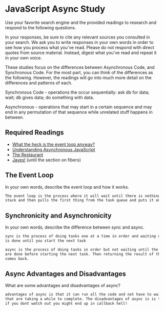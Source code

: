 # JavaScript Async Study

Use your favorite search engine and the provided readings to research and
respond to the following questions.

In your responses, be sure to cite any relevant sources you consulted in your
search. We ask you to write responses in your own words in order to see how you
process what you've read. Please do not respond with direct quotes from source
material. Instead, digest what you've read and repeat it in your own voice.

These studies focus on the differences between Asynchronous Code, and
Synchronous Code. For the most part, you can think of the differences as the
following. However, the readings will go into much more detail on the
differences and patterns of each.

Synchronous Code - operations the occur sequentially: ask db for data; wait; db gives data; do something with data.

Asynchronous - operations that may start in a certain sequence and may end in any permutation of that sequence while unrelated stuff happens in between.

## Required Readings

-   [What the heck is the event loop anyway?](https://www.youtube.com/watch?v=8aGhZQkoFbQ)
-   [Understanding Asynchronous JavaScript](https://www.youtube.com/watch?v=vMfg0xGjcOI)
-   [The Restaurant](https://www.codeschool.com/blog/2014/10/30/understanding-node-js/)
-   [Javes!](https://www.discovermeteor.com/blog/understanding-sync-async-javascript-node/) (until the section on fibers)

## The Event Loop

In your own words, describe the event loop and how it works.

```md
The event loop is the process where it will wait until there is nothing in the
stack and then pulls the first thing from the task queue and puts it on the stack
```

## Synchronicity and Asynchronicity

In your own words, describe the difference between sync and async.

```md
sync is the process of doing tasks one at a time in order and waiting until that task
is done until you start the next task

async is the process of doing tasks in order but not waiting until the tasks
are done before starting the next task. Then returning the result of the task when it
comes back.
```

## Async Advantages and Disadvantages

What are some advantages and disadvantages of async?

```md
advantages of async is that it can run all the code and not have to wait for tasks
that are taking a while to complete. The disadvantages of async is is the complexity of it
if you dont watch out you might end up in callback hell!
```
